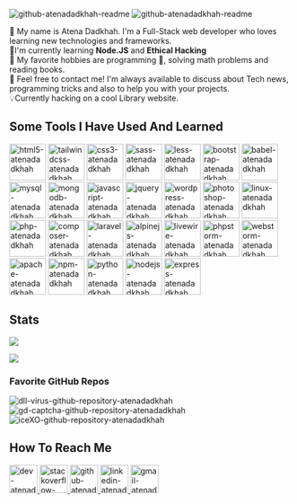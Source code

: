 ![github-atenadadkhah-readme](https://user-images.githubusercontent.com/91287064/209219434-dbdc4723-e526-442b-a80c-f35317f97e53.png#gh-dark-mode-only)
![github-atenadadkhah-readme](https://user-images.githubusercontent.com/91287064/209222261-0c592e93-856a-41cb-8857-b77184780acc.png#gh-light-mode-only)


</a>

👋 My name is Atena Dadkhah. I'm a Full-Stack web developer who loves learning new technologies and frameworks.
<br>
📑I'm currently learning **Node.JS** and **Ethical Hacking**
<br>
🧩 My favorite hobbies are programming 🤡, solving math problems and reading books.
<br>
🎈 Feel free to contact me! I'm always available to discuss about Tech news, programming tricks and also to help you with your projects.
<br>
💡Currently hacking on a cool Library website.
<br>
<h2>Some Tools I Have Used And Learned</h2>
<p align="left">
    <img src="https://cdn.jsdelivr.net/gh/devicons/devicon/icons/html5/html5-original-wordmark.svg"  width="65" height="65" alt="html5-atenadadkhah"/>
    <img src="https://cdn.jsdelivr.net/gh/devicons/devicon/icons/tailwindcss/tailwindcss-plain.svg" width="65" height="65" alt="tailwindcss-atenadadkhah"/>
    <img src="https://cdn.jsdelivr.net/gh/devicons/devicon/icons/css3/css3-original-wordmark.svg" width="65" height="65" alt="css3-atenadadkhah"/>
    <img src="https://cdn.jsdelivr.net/gh/devicons/devicon/icons/sass/sass-original.svg" width="65" height="65" alt="sass-atenadadkhah"/>
    <img src="https://cdn.jsdelivr.net/gh/devicons/devicon/icons/less/less-plain-wordmark.svg" width="65" height="65" alt="less-atenadadkhah"/>
    <img src="https://cdn.jsdelivr.net/gh/devicons/devicon/icons/bootstrap/bootstrap-original.svg" width="65" height="65" alt="bootstrap-atenadadkhah"/>
    <img src="https://cdn.jsdelivr.net/gh/devicons/devicon/icons/babel/babel-original.svg" width="65" height="65" alt="babel-atenadadkhah"/>
    <img src="https://cdn.jsdelivr.net/gh/devicons/devicon/icons/mysql/mysql-original.svg" width="65" height="65" alt="mysql-atenadadkhah"/>
    <img src="https://cdn.jsdelivr.net/gh/devicons/devicon/icons/mongodb/mongodb-original.svg" width="65" height="65" alt="mongodb-atenadadkhah"/>
    <img src="https://cdn.jsdelivr.net/gh/devicons/devicon/icons/javascript/javascript-original.svg" width="65" height="65" alt="javascript-atenadadkhah"/>
    <img src="https://cdn.jsdelivr.net/gh/devicons/devicon/icons/jquery/jquery-plain-wordmark.svg" width="65" height="65" alt="jquery-atenadadkhah"/>
    <img src="https://cdn.jsdelivr.net/gh/devicons/devicon/icons/wordpress/wordpress-original.svg" width="65" height="65" alt="wordpress-atenadadkhah"/>
    <img src="https://cdn.jsdelivr.net/gh/devicons/devicon/icons/photoshop/photoshop-plain.svg" width="65" height="65" alt="photoshop-atenadadkhah"/>
    <img src="https://cdn.jsdelivr.net/gh/devicons/devicon/icons/linux/linux-original.svg" width="65" height="65" alt="linux-atenadadkhah"/>
    <img src="https://cdn.jsdelivr.net/gh/devicons/devicon/icons/php/php-original.svg" width="65" height="65" alt="php-atenadadkhah"/>
    <img src="https://cdn.jsdelivr.net/gh/devicons/devicon/icons/composer/composer-original.svg" width="65" height="65" alt="composer-atenadadkhah"/>
    <img src="https://cdn.jsdelivr.net/gh/devicons/devicon/icons/laravel/laravel-plain-wordmark.svg" width="65" height="65" alt="laravel-atenadadkhah"/>
    <img src="https://alpinejs.dev/alpine_long.svg" width="65" height="65" alt="alpinejs-atenadadkhah"/>
    <img src="[https://alpinejs.dev/alpine_long.svg](https://icon.icepanel.io/Technology/svg/Livewire.svg)" width="65" height="65" alt="livewire-atenadadkhah"/>
    <img src="https://cdn.jsdelivr.net/gh/devicons/devicon/icons/phpstorm/phpstorm-original-wordmark.svg" width="65" height="65" alt="phpstorm-atenadadkhah"/>
    <img src="https://cdn.jsdelivr.net/gh/devicons/devicon/icons/webstorm/webstorm-original.svg" width="65" height="65" alt="webstorm-atenadadkhah"/>
    <img src="https://cdn.jsdelivr.net/gh/devicons/devicon/icons/apache/apache-original-wordmark.svg" width="65" height="65" alt="apache-atenadadkhah"/>
    <img src="https://cdn.jsdelivr.net/gh/devicons/devicon/icons/npm/npm-original-wordmark.svg" width="65" height="65" alt="npm-atenadadkhah"/>
    <img src="https://cdn.jsdelivr.net/gh/devicons/devicon/icons/python/python-original.svg" width="65" height="65" alt="python-atenadadkhah"/>
    <img src="https://cdn.jsdelivr.net/gh/devicons/devicon/icons/nodejs/nodejs-original.svg" width="65" height="65" alt="nodejs-atenadadkhah"/>
    <img src="https://cdn.jsdelivr.net/gh/devicons/devicon/icons/express/express-original-wordmark.svg" width="65" height="65" alt="express-atenadadkhah"/>
  </p>
<h2>Stats</h2>
<p>
<img src="https://github-readme-stats.vercel.app/api?username=atenadadkhah&theme=transparent">
</p>
<p>
  <img src="https://github-readme-stats.vercel.app/api/top-langs/?username=atenadadkhah&layout=compact&theme=transparent">
</p>
<h3>Favorite GitHub Repos</h3>
<img src="https://github-readme-stats.vercel.app/api/pin/?username=atenadadkhah&repo=dll-virus&theme=transparent" alt="dll-virus-github-repository-atenadadkhah">
<img src="https://github-readme-stats.vercel.app/api/pin/?username=atenadadkhah&repo=GD-captcha&theme=transparent" alt="gd-captcha-github-repository-atenadadkhah">
<img src="https://github-readme-stats.vercel.app/api/pin/?username=atenadadkhah&repo=iceXO&theme=transparent" alt="iceXO-github-repository-atenadadkhah">
<h2>How To Reach Me</h2>
<p>
  
<p>
    <a href="https://dev.to/atenadadkhah">
        <img src="https://user-images.githubusercontent.com/91287064/208878642-b2b10974-a3db-4033-9ebe-32142125e575.png" alt="dev-atenadadkhah" width="50" height="50">
    </a>
    <a href="https://stackoverflow.com/users/18112609/atena-dadkhah">
        <img src="https://user-images.githubusercontent.com/91287064/208878662-a1aff4dd-d72e-44b3-bf0d-2d862a5f87f6.png" alt="stackoverflow-atenadadkhah" width="50" height="50">
    </a>
    <a href="https://github.com/atenadadkhah">
        <img src="https://user-images.githubusercontent.com/91287064/208878669-0146cc1a-b0a6-4a6e-9f4b-082c37264309.png" alt="github-atenadadkhah" width="50" height="50">
    </a>
    <a href="https://www.linkedin.com/in/atena-dadkhah-143884220/">
        <img src="https://user-images.githubusercontent.com/91287064/208878686-01604f88-f0ac-4709-9cfc-2cc69b62d1aa.png" alt="linkedin-atenadadkhah" width="50" height="50">
    </a>
    <a href="mailto:https://github.com/atenadadkhah">
        <img src="https://user-images.githubusercontent.com/91287064/208878678-26652569-8d38-45c9-aa13-28a33a7fc967.png" alt="gmail-atenadadkhah" width="50" height="50">
    </a>
</p>

</p>
